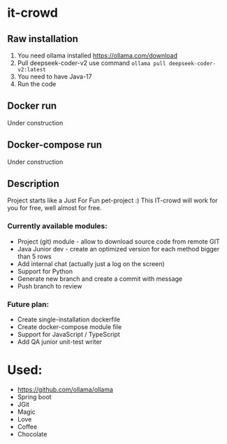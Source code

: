 # it-crowd

## Raw installation
1. You need ollama installed https://ollama.com/download
2. Pull deepseek-coder-v2 use command `ollama pull deepseek-coder-v2:latest`
3. You need to have Java-17
4. Run the code

## Docker run
Under construction

## Docker-compose run
Under construction

## Description
Project starts like a Just For Fun pet-project :) This IT-crowd will work for you for free, well almost for free.

### Currently available modules:
* Project (git) module - allow to download source code from remote GIT
* Java Junior dev - create an optimized version for each method bigger than 5 rows
* Add internal chat (actually just a log on the screen)
* Support for Python
* Generate new branch and create a commit with message
* Push branch to review

### Future plan:
* Create single-installation dockerfile
* Create docker-compose module file
* Support for JavaScript / TypeScript
* Add QA junior unit-test writer

# Used:
* https://github.com/ollama/ollama
* Spring boot
* JGit
* Magic
* Love
* Coffee
* Chocolate
